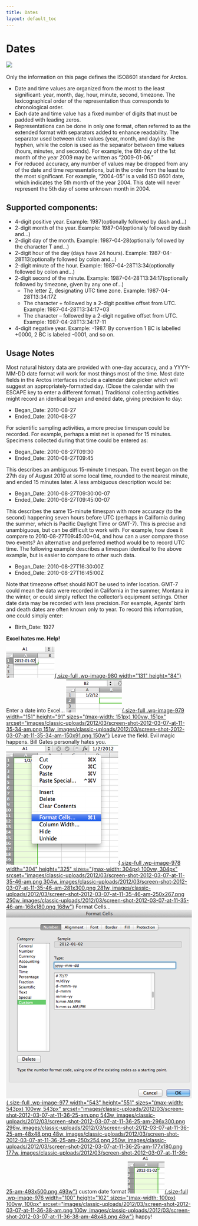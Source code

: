 ```yaml
---
title: Dates
layout: default_toc
---
```


# Dates



[![](http://imgs.xkcd.com/comics/iso_8601.png)](http://xkcd.com/1179/)

Only the information on this page defines the ISO8601 standard for
Arctos.

-   Date and time values are organized from the most to the least
    significant: year, month, day, hour, minute, second, timezone. The
    lexicographical order of the representation thus corresponds to
    chronological order.
-   Each date and time value has a fixed number of digits that must be
    padded with leading zeros.
-   Representations can be done in only one format, often referred to as
    the extended format with separators added to enhance readability.
    The separator used between date values (year, month, and day) is the
    hyphen, while the colon is used as the separator between time values
    (hours, minutes, and seconds). For example, the 6th day of the 1st
    month of the year 2009 may be written as “2009-01-06.”
-   For reduced accuracy, any number of values may be dropped from any
    of the date and time representations, but in the order from the
    least to the most significant. For example, “2004-05” is a valid ISO
    8601 date, which indicates the 5th month of the year 2004. This date
    will never represent the 5th day of some unknown month in 2004.

Supported components:
---------------------

-   4-digit positive year. <span class="example">Example:
    1987</span><span class="next">(optionally followed by
    dash and…)</span>
-   2-digit month of the year. <span class="example">Example:
    1987-04</span><span class="next">(optionally followed by
    dash and…)</span>
-   2-digit day of the month. <span class="example">Example:
    1987-04-28</span><span class="next">(optionally followed by the
    character T and…)</span>
-   2-digit hour of the day (days have 24 hours). <span
    class="example">Example: 1987-04-28T13</span><span
    class="next">(optionally followed by colon and…)</span>
-   2-digit minute of the hour. <span class="example">Example:
    1987-04-28T13:34</span><span class="next">(optionally followed by
    colon and…)</span>
-   2-digit second of the minute. <span class="example">Example:
    1987-04-28T13:34:17</span><span class="next">(optionally followed by
    timezone, given by any one of…)</span>
    -   The letter Z, designating UTC time zone. <span
        class="example">Example: 1987-04-28T13:34:17Z</span>
    -   The character + followed by a 2-digit positive offset from UTC.
        <span class="example">Example: 1987-04-28T13:34:17+03</span>
    -   The character – followed by a 2-digit negative offset from UTC.
        <span class="example">Example: 1987-04-28T13:34:17-11</span>
-   4-digit negative year. Example: -1987. By convention 1 BC is
    labelled +0000, 2 BC is labeled -0001, and so on.

## Usage Notes

Most natural history data are provided with one-day accuracy, and a
YYYY-MM-DD date format will work for most things most of the time. Most
date fields in the Arctos interfaces include a calendar date picker
which will suggest an appropriately-formatted day. (Close the calendar
with the ESCAPE key to enter a different format.) Traditional collecting
activities might record an identical began and ended date, giving
precision to day:

-   Began_Date: 2010-08-27
-   Ended_Date: 2010-08-27

For scientific sampling activities, a more precise timespan could be
recorded. For example, perhaps a mist net is opened for 15 minutes.
Specimens collected during that time could be entered as:

-   Began_Date: 2010-08-27T09:30
-   Ended_Date: 2010-08-27T09:45

This describes an ambiguous 15-minute timespan. The event began on the
27th day of August 2010 at some local time, rounded to the nearest
minute, and ended 15 minutes later. A less ambiguous description would
be:

-   Began_Date: 2010-08-27T09:30:00-07
-   Ended_Date: 2010-08-27T09:45:00-07

This describes the same 15-minute timespan with more accuracy (to the
second) happening seven hours before UTC (perhaps in California during
the summer, which is Pacific Daylight Time or GMT-7). This is precise
and unambiguous, but can be difficult to work with. For example, how
does it compare to 2010-08-27T09:45:00+04, and how can a user compare
those two events? An alternative and preferred method would be to record
UTC time. The following example describes a timespan identical to the
above example, but is easier to compare to other such data.

-   Began_Date: 2010-08-27T16:30:00Z
-   Ended_Date: 2010-08-27T16:45:00Z

Note that timezone offset should NOT be used to infer location. GMT-7
could mean the data were recorded in California in the summer, Montana
in the winter, or could simply reflect the collector’s equipment
settings. Other date data may be recorded with less precision. For
example, Agents’ birth and death dates are often known only to year. To
record this information, one could simply enter:

-   Birth_Date: 1927

**Excel hates me. Help!**

[![](images/classic-uploads/2012/03/screen-shot-2012-03-07-at-11-35-26-am.png "Screen Shot 2012-03-07 at 11.35.26 AM"){.size-full
.wp-image-980 width="131"
height="84"}](images/classic-uploads/2012/03/screen-shot-2012-03-07-at-11-35-26-am.png)
Enter a date into Excel…
[![](images/classic-uploads/2012/03/screen-shot-2012-03-07-at-11-35-34-am.png "Screen Shot 2012-03-07 at 11.35.34 AM"){.size-full
.wp-image-979 width="151" height="91"
sizes="(max-width: 151px) 100vw, 151px"
srcset="images/classic-uploads/2012/03/screen-shot-2012-03-07-at-11-35-34-am.png 151w, images/classic-uploads/2012/03/screen-shot-2012-03-07-at-11-35-34-am-150x91.png 150w"}](images/classic-uploads/2012/03/screen-shot-2012-03-07-at-11-35-34-am.png)
Leave the field. Evil magic happens. Bill Gates personally hates you.
[![](images/classic-uploads/2012/03/screen-shot-2012-03-07-at-11-35-46-am.png "Screen Shot 2012-03-07 at 11.35.46 AM"){.size-full
.wp-image-978 width="304" height="325"
sizes="(max-width: 304px) 100vw, 304px"
srcset="images/classic-uploads/2012/03/screen-shot-2012-03-07-at-11-35-46-am.png 304w, images/classic-uploads/2012/03/screen-shot-2012-03-07-at-11-35-46-am-281x300.png 281w, images/classic-uploads/2012/03/screen-shot-2012-03-07-at-11-35-46-am-250x267.png 250w, images/classic-uploads/2012/03/screen-shot-2012-03-07-at-11-35-46-am-168x180.png 168w"}](images/classic-uploads/2012/03/screen-shot-2012-03-07-at-11-35-46-am.png)
Format Cells…
[![](images/classic-uploads/2012/03/screen-shot-2012-03-07-at-11-36-25-am.png "Screen Shot 2012-03-07 at 11.36.25 AM"){.size-full
.wp-image-977 width="543" height="551"
sizes="(max-width: 543px) 100vw, 543px"
srcset="images/classic-uploads/2012/03/screen-shot-2012-03-07-at-11-36-25-am.png 543w, images/classic-uploads/2012/03/screen-shot-2012-03-07-at-11-36-25-am-296x300.png 296w, images/classic-uploads/2012/03/screen-shot-2012-03-07-at-11-36-25-am-48x48.png 48w, images/classic-uploads/2012/03/screen-shot-2012-03-07-at-11-36-25-am-250x254.png 250w, images/classic-uploads/2012/03/screen-shot-2012-03-07-at-11-36-25-am-177x180.png 177w, images/classic-uploads/2012/03/screen-shot-2012-03-07-at-11-36-25-am-493x500.png 493w"}](images/classic-uploads/2012/03/screen-shot-2012-03-07-at-11-36-25-am.png)
custom date format
[![](images/classic-uploads/2012/03/screen-shot-2012-03-07-at-11-36-38-am.png "Screen Shot 2012-03-07 at 11.36.38 AM"){.size-full
.wp-image-976 width="100" height="102"
sizes="(max-width: 100px) 100vw, 100px"
srcset="images/classic-uploads/2012/03/screen-shot-2012-03-07-at-11-36-38-am.png 100w, images/classic-uploads/2012/03/screen-shot-2012-03-07-at-11-36-38-am-48x48.png 48w"}](images/classic-uploads/2012/03/screen-shot-2012-03-07-at-11-36-38-am.png)
happy!
